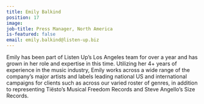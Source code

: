 ```yaml
---
title: Emily Balkind
position: 17
image: 
job-title: Press Manager, North America
is-featured: false
email: emily.balkind@listen-up.biz
---
```


Emily has been part of Listen Up’s Los Angeles team for over a year and has grown in her role and expertise in this time. Utilizing her 4+ years of experience in the music industry, Emily works across a wide range of the company’s major artists and labels leading national US and international campaigns for clients such as across our varied roster of genres, in addition to representing Tiësto’s Musical Freedom Records and Steve Angello’s Size Records.